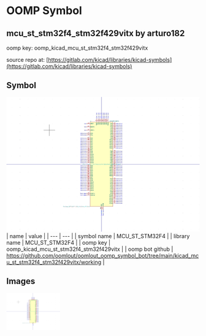 # OOMP Symbol  
## mcu_st_stm32f4_stm32f429vitx  by arturo182  
  
oomp key: oomp_kicad_mcu_st_stm32f4_stm32f429vitx  
  
source repo at: [https://gitlab.com/kicad/libraries/kicad-symbols](https://gitlab.com/kicad/libraries/kicad-symbols)  
## Symbol  
  
[![working.png](working_600.png)](working.png)  
| name | value | 
| --- | --- | 
| symbol name | MCU_ST_STM32F4 | 
| library name | MCU_ST_STM32F4 | 
| oomp key | oomp_kicad_mcu_st_stm32f4_stm32f429vitx | 
| oomp bot github | https://github.com/oomlout/oomlout_oomp_symbol_bot/tree/main/kicad_mcu_st_stm32f4_stm32f429vitx/working | 
## Images  
  
[![working.png](working_140.png)](working.png)  
